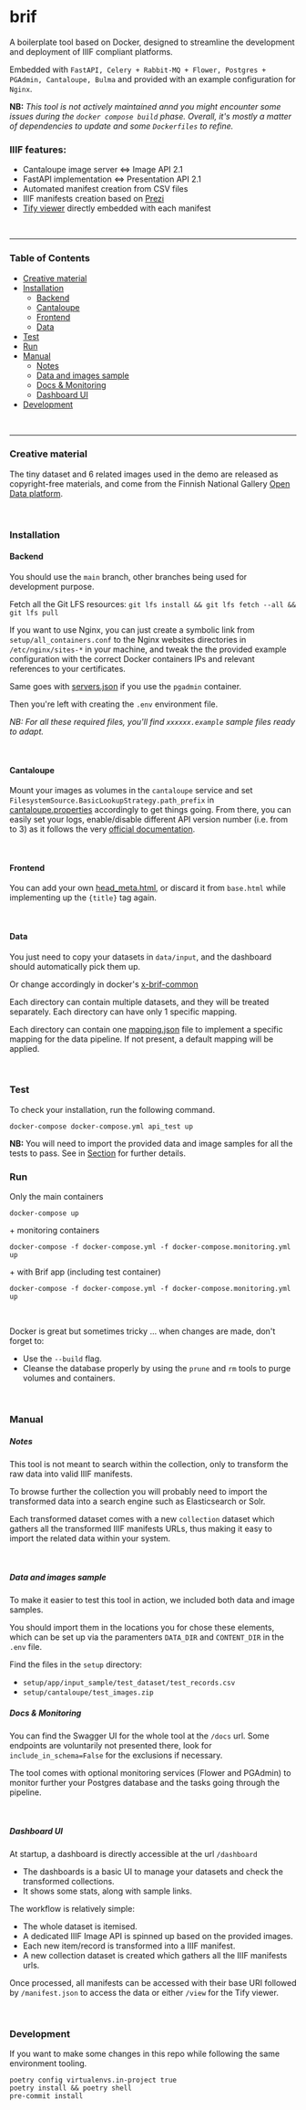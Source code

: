 # brif

A boilerplate tool based on Docker, designed to streamline the development and deployment of IIIF compliant platforms.

Embedded with `FastAPI, Celery + Rabbit-MQ + Flower, Postgres + PGAdmin, Cantaloupe, Bulma`
and provided with an example configuration for `Nginx`.

**NB:** _This tool is not actively maintained annd you might encounter some issues during the `docker compose build` phase. 
Overall, it's mostly a matter of dependencies to update and some `Dockerfiles` to refine._

### IIIF features:
- Cantaloupe image server <=> Image API 2.1
- FastAPI implementation <=> Presentation API 2.1
- Automated manifest creation from CSV files
- IIIF manifests creation based on [Prezi](https://github.com/iiif-prezi/iiif-prezi)
- [Tify viewer](https://github.com/tify-iiif-viewer/tify) directly embedded with each manifest

<br>

---

### Table of Contents
- [Creative material](#creative-material)
- [Installation](#installation)
    - [Backend](#backend)
    - [Cantaloupe](#cantaloupe)
    - [Frontend](#frontend)
    - [Data](#data)
- [Test](#test)
- [Run](#run)
- [Manual](#manual)
  - [Notes](#notes)
  - [Data and images sample](#data-and-images-sample)
  - [Docs & Monitoring](#docs--monitoring)
  - [Dashboard UI](#dashboard-ui)
- [Development](#development)

<br>

---


### Creative material
The tiny dataset and 6 related images used in the demo are released as copyright-free materials, and come from the Finnish National Gallery [Open Data platform](https://www.kansallisgalleria.fi/en/api-sovelluskehittajille).

<br>

### Installation
#### Backend
You should use the `main` branch, other branches being used for development purpose.

Fetch all the Git LFS resources: `git lfs install && git lfs fetch --all && git lfs pull`

If you want to use Nginx, you can just create a symbolic link
from `setup/all_containers.conf` to the Nginx websites directories in `/etc/nginx/sites-*` in your machine, and tweak the the provided example configuration with the correct Docker containers IPs
and relevant references to your certificates.

Same goes with [servers.json](setup/pgadmin/servers.json.example) if you use the `pgadmin` container.

Then you're left with creating the `.env` environment file.

*NB: For all these required files, you'll find `xxxxxx.example` sample files ready to adapt.*

<br>

#### Cantaloupe
Mount your images as volumes in the `cantaloupe` service and set `FilesystemSource.BasicLookupStrategy.path_prefix` in [cantaloupe.properties](setup/cantaloupe/cantaloupe.properties.example) accordingly to get things going.
From there, you can easily set your logs, enable/disable different API version number (i.e. from to 3) as it follows the very [official documentation](https://cantaloupe-project.github.io/).

<br>

#### Frontend
You can add your own [head_meta.html](app/templates/html/head_meta.html.example), or discard it from `base.html` while implementing up the `{title}` tag again.

<!-- There is a template to use along your chosen analytics provider. 
In our case it is [head_meta.html](app/templates/html/head_meta.html.example) -->

<br>

#### Data
You just need to copy your datasets in `data/input`, and the dashboard should automatically pick them up. 

Or change accordingly in docker's [x-brif-common](docker-compose.brif.yml) 

Each directory can contain multiple datasets, and they will be treated separately. Each directory can have only 1 specific mapping.

Each directory can contain one [mapping.json](app/src/mappings/default_mapping_csv.json) file to implement a specific mapping for the data pipeline. If not present, a default mapping will be applied.

<br>

### Test
To check your installation, run the following command.
```
docker-compose docker-compose.yml api_test up
```

**NB:** You will need to import the provided data and image samples for all the tests to pass. 
See in [Section](#data-and-images-sample) for further details.

### Run
Only the main containers
```
docker-compose up
```

\+ monitoring containers
```
docker-compose -f docker-compose.yml -f docker-compose.monitoring.yml up
```

\+ with Brif app (including test container)
```
docker-compose -f docker-compose.yml -f docker-compose.monitoring.yml up
```

<br>

Docker is great but sometimes tricky ... when changes are made, don't forget to:
- Use the `--build` flag.
- Cleanse the database properly by using the `prune` and `rm` tools to purge volumes and containers.

<br>

### Manual

##### Notes

This tool is not meant to search within the collection, only to transform the raw data into valid IIIF manifests.

To browse further the collection you will probably need to import the transformed data into a search engine such as Elasticsearch or Solr.

Each transformed dataset comes with a new `collection` dataset which gathers all the transformed IIIF manifests URLs, thus making it easy to import the related data within your system.

<br>

##### Data and images sample
To make it easier to test this tool in action, we included both data and image samples.

You should import them in the locations you for chose these elements, 
which can be set up via the paramenters `DATA_DIR` and `CONTENT_DIR` in the `.env` file.

Find the files in the `setup` directory:
- `setup/app/input_sample/test_dataset/test_records.csv`
- `setup/cantaloupe/test_images.zip`


##### Docs & Monitoring
You can find the Swagger UI for the whole tool at the `/docs` url. Some endpoints are voluntarily not presented there, look for `include_in_schema=False` for the exclusions if necessary.

The tool comes with optional monitoring services (Flower and PGAdmin) to monitor further your Postgres database and the tasks going through the pipeline.

<br>

##### Dashboard UI

At startup, a dashboard is directly accessible at the url `/dashboard`
- The dashboards is a basic UI to manage your datasets and check the transformed collections. 
- It shows some stats, along with sample links.

The workflow is relatively simple:
- The whole dataset is itemised.
- A dedicated IIIF Image API is spinned up based on the provided images.
- Each new item/record is transformed into a IIIF manifest.
- A new collection dataset is created which gathers all the IIIF manifests urls.

Once processed, all manifests can be accessed with their base URI followed by `/manifest.json` to access the data or either `/view` for the Tify viewer.

<br>

### Development
If you want to make some changes in this repo while following the same environment tooling.
```
poetry config virtualenvs.in-project true
poetry install && poetry shell
pre-commit install
```
